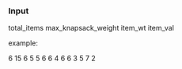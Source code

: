 ### Input 
total_items max_knapsack_weight
item_wt item_val

example:

6 15
6 5
5 6
6 4
6 6
3 5
7 2
